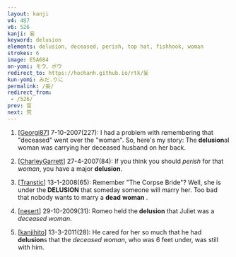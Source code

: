 ```yaml
---
layout: kanji
v4: 487
v6: 526
kanji: 妄
keyword: delusion
elements: delusion, deceased, perish, top hat, fishhook, woman
strokes: 6
image: E5A684
on-yomi: モウ、ボウ
redirect_to: https://hochanh.github.io/rtk/妄
kun-yomi: みだ.りに
permalink: /妄/
redirect_from:
 - /526/
prev: 盲
next: 荒
---
```


1) [<a href="http://kanji.koohii.com/profile/Georgi87">Georgi87</a>] 7-10-2007(227): I had a problem with remembering that &quot;deceased&quot; went over the &quot;woman&quot;. So, here&#039;s my story: The<strong> delusion</strong>al woman was carrying her deceased husband on her back.

2) [<a href="http://kanji.koohii.com/profile/CharleyGarrett">CharleyGarrett</a>] 27-4-2007(84): If you think you should <em>perish</em> for that <em>woman</em>, you have a major <strong>delusion</strong>.

3) [<a href="http://kanji.koohii.com/profile/Transtic">Transtic</a>] 13-1-2008(65): Remember &quot;The Corpse Bride&quot;? Well, she is under the<strong> DELUSION</strong> that someday someone will marry her. Too bad that nobody wants to marry a <strong>dead</strong> <strong>woman</strong> .

4) [<a href="http://kanji.koohii.com/profile/nesert">nesert</a>] 29-10-2009(31): Romeo held the<strong> delusion</strong> that Juliet was a <em>deceased woman</em>.

5) [<a href="http://kanji.koohii.com/profile/kanjihito">kanjihito</a>] 13-3-2011(28): He cared for her so much that he had<strong> delusion</strong>s that the <em>deceased</em> <em>woman</em>, who was 6 feet under, was still with him.

